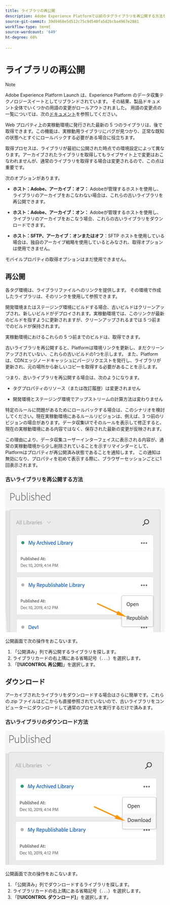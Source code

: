 ```yaml
---
title: ライブラリの再公開
description: Adobe Experience Platformで以前のタグライブラリを再公開する方法を説明します。
source-git-commit: 39d9468e5d512c75c9d540fa5d2bcba4967e2881
workflow-type: tm+mt
source-wordcount: '649'
ht-degree: 60%

---
```


# ライブラリの再公開

>[!NOTE]
>
>Adobe Experience Platform Launch は、Experience Platform のデータ収集テクノロジースイートとしてリブランドされています。 その結果、製品ドキュメント全体でいくつかの用語の変更がロールアウトされました。 用語の変更点の一覧については、次の[ドキュメント](../../term-updates.md)を参照してください。

Web プロパティ上の実稼動環境に発行された最新の 5 つのライブラリは、後で取得できます。この機能は、実稼動用ライブラリにバグが見つかり、正常な既知の状態へとすぐにロールバックする必要がある場合に役立ちます。

取得プロセスは、ライブラリが最初に公開された時点での環境設定によって異なります。アーカイブされたライブラリを取得してもライブサイト上で変更はおこなわれませんが、通常のライブラリを取得する場合は変更されるので、この点は重要です。

次のオプションがあります。

* **ホスト：Adobe、アーカイブ：オフ：** Adobeが管理するホストを使用し、ライブラリのアーカイブをおこなわない場合は、これらの古いライブラリを再公開できます。

* **ホスト：Adobe、アーカイブ：オン：** Adobeが管理するホストを使用し、ライブラリのアーカイブをおこなう場合、これらの古いライブラリをダウンロードできます。

* **ホスト：SFTP、アーカイブ：オンまたはオフ**：SFTP ホストを使用している場合は、独自のアーカイブ戦略を使用しているとみなされ、取得オプションは使用できません。

モバイルプロパティの取得オプションはまだ使用できません。

## 再公開

各タグ環境は、ライブラリファイルへのリンクを提供します。 その環境で作成したライブラリは、そのリンクを使用して参照できます。

開発環境またはステージング環境にビルドする場合、古いビルドはクリーンアップされ、新しいビルドがデプロイされます。実稼動環境では、このリンクが最新のビルドを指すように更新されますが、クリーンアップされるまでは 5 つ前までのビルドが保持されます。

実稼動環境におけるこれらの 5 つ前までのビルドは、取得できます。

古いライブラリを再公開すると、Platformは環境リンクを更新し、まだクリーンアップされていない、これらの古いビルドの1つを示します。  また、Platformは、CDNエッジノードキャッシュにパージリクエストを発行し、ライブラリが更新され、元の場所から新しいコピーを取得する必要があることを示します。

つまり、古いライブラリを再公開する場合は、次のようになります。

* タグプロパティのリソース（または改訂履歴）は変更されません

* 開発環境とステージング環境でアップストリームの計算方法は変わりません

特定のルールに問題があるためにロールバックする場合は、このシナリオを検討してください。現在実稼動環境にあるルールリビジョンは、例えば、3 つ前のリビジョンの場合があります。データ収集UIでそのルールを表示して修正すると、現在の実稼動環境にある内容ではなく、保存された最新の変更が反映されます。

この理由により、データ収集ユーザーインターフェイスに表示される内容が、通常の実稼動環境から少し削除されていることを示すリマインダーとして、Platformはプロパティが再公開済み状態であることを通知します。 この通知は無効になり、プロパティを初めて表示する際に、ブラウザーセッションごとに1回表示されます。

### 古いライブラリを再公開する方法

![ライブラリの再公開](images/retrieve_republish.png)

公開画面で次の操作をおこないます。

1. 「公開済み」列で再公開するライブラリを探します。
1. ライブラリカードの右上隅にある省略記号（`...`）を選択します。
1. 「**[!UICONTROL 再公開]**」を選択します。

## ダウンロード

アーカイブされたライブラリをダウンロードする場合はさらに簡単です。これらの.zip ファイルはどこからも直接参照されていないので、古いライブラリをコンピューターにダウンロードして通常のプロセスを実行するだけで済みます。

### 古いライブラリのダウンロード方法

![ライブラリのダウンロード](images/retrieve_download.png)

公開画面で次の操作をおこないます。

1. 「公開済み」列でダウンロードするライブラリを探します。
1. ライブラリカードの右上隅にある省略記号（`...`）を選択します。
1. 「**[!UICONTROL ダウンロード]**」を選択します。
